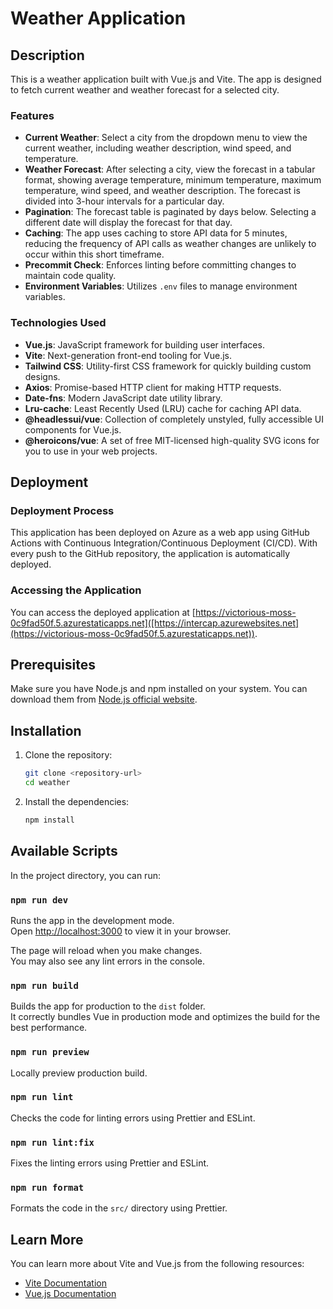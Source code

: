 # Weather Application

## Description

This is a weather application built with Vue.js and Vite. The app is designed to fetch current weather and weather forecast for a selected city.

### Features

- **Current Weather**: Select a city from the dropdown menu to view the current weather, including weather description, wind speed, and temperature.
- **Weather Forecast**: After selecting a city, view the forecast in a tabular format, showing average temperature, minimum temperature, maximum temperature, wind speed, and weather description. The forecast is divided into 3-hour intervals for a particular day.
- **Pagination**: The forecast table is paginated by days below. Selecting a different date will display the forecast for that day.
- **Caching**: The app uses caching to store API data for 5 minutes, reducing the frequency of API calls as weather changes are unlikely to occur within this short timeframe.
- **Precommit Check**: Enforces linting before committing changes to maintain code quality.
- **Environment Variables**: Utilizes `.env` files to manage environment variables.

### Technologies Used

- **Vue.js**: JavaScript framework for building user interfaces.
- **Vite**: Next-generation front-end tooling for Vue.js.
- **Tailwind CSS**: Utility-first CSS framework for quickly building custom designs.
- **Axios**: Promise-based HTTP client for making HTTP requests.
- **Date-fns**: Modern JavaScript date utility library.
- **Lru-cache**: Least Recently Used (LRU) cache for caching API data.
- **@headlessui/vue**: Collection of completely unstyled, fully accessible UI components for Vue.js.
- **@heroicons/vue**: A set of free MIT-licensed high-quality SVG icons for you to use in your web projects.

## Deployment

### Deployment Process

This application has been deployed on Azure as a web app using GitHub Actions with Continuous Integration/Continuous Deployment (CI/CD). With every push to the GitHub repository, the application is automatically deployed.

### Accessing the Application

You can access the deployed application at [https://victorious-moss-0c9fad50f.5.azurestaticapps.net]([https://intercap.azurewebsites.net](https://victorious-moss-0c9fad50f.5.azurestaticapps.net)).

## Prerequisites

Make sure you have Node.js and npm installed on your system. You can download them from [Node.js official website](https://nodejs.org/).

## Installation

1. Clone the repository:

   ```bash
   git clone <repository-url>
   cd weather
   ```

2. Install the dependencies:

   ```bash
   npm install
   ```

## Available Scripts

In the project directory, you can run:

### `npm run dev`

Runs the app in the development mode.  
Open [http://localhost:3000](http://localhost:3000) to view it in your browser.

The page will reload when you make changes.  
You may also see any lint errors in the console.

### `npm run build`

Builds the app for production to the `dist` folder.  
It correctly bundles Vue in production mode and optimizes the build for the best performance.

### `npm run preview`

Locally preview production build.

### `npm run lint`

Checks the code for linting errors using Prettier and ESLint.

### `npm run lint:fix`

Fixes the linting errors using Prettier and ESLint.

### `npm run format`

Formats the code in the `src/` directory using Prettier.

## Learn More

You can learn more about Vite and Vue.js from the following resources:

- [Vite Documentation](https://vitejs.dev/guide/)
- [Vue.js Documentation](https://vuejs.org/v2/guide/)
